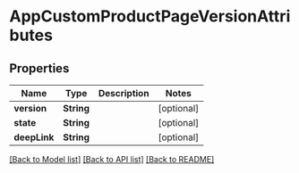 # AppCustomProductPageVersionAttributes

## Properties
Name | Type | Description | Notes
------------ | ------------- | ------------- | -------------
**version** | **String** |  | [optional] 
**state** | **String** |  | [optional] 
**deepLink** | **String** |  | [optional] 

[[Back to Model list]](../README.md#documentation-for-models) [[Back to API list]](../README.md#documentation-for-api-endpoints) [[Back to README]](../README.md)


